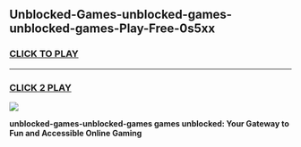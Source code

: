 
## Unblocked-Games-unblocked-games-unblocked-games-Play-Free-0s5xx
<h3>
<a href="https://premium76.site?title=unblocked-games-unblocked-games&ref=20A">CLICK TO PLAY</a></h3>
<hr>

<h3>
<a href="https://premium76.site?title=unblocked-games-unblocked-games&ref=20A">CLICK 2 PLAY</a>
  
</h3>

<a href="https://premium76.site?title=unblocked-games-unblocked-games&ref=20A"><img src="https://clearcache.store/games.png"></a>


**unblocked-games-unblocked-games games unblocked: Your Gateway to Fun and Accessible Online Gaming**
